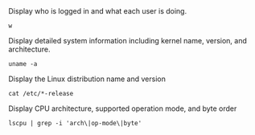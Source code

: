 ##
Display who is logged in and what each user is doing.
```
w
```
Display detailed system information including kernel name, version, and architecture.
```
uname -a
```
Display the Linux distribution name and version
```
cat /etc/*-release
```
Display CPU architecture, supported operation mode, and byte order
```
lscpu | grep -i 'arch\|op-mode\|byte'
```
